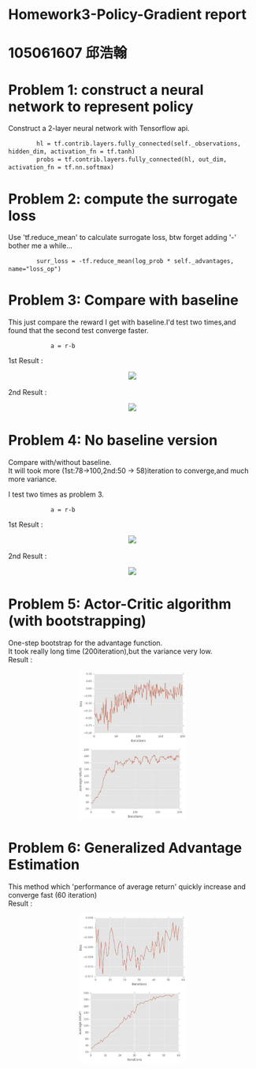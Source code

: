 # Homework3-Policy-Gradient report

# 105061607 邱浩翰

# Problem 1: construct a neural network to represent policy
Construct a 2-layer neural network with Tensorflow api.

```
        hl = tf.contrib.layers.fully_connected(self._observations, hidden_dim, activation_fn = tf.tanh)
        probs = tf.contrib.layers.fully_connected(hl, out_dim, activation_fn = tf.nn.softmax)
```

# Problem 2: compute the surrogate loss
Use 'tf.reduce_mean' to calculate surrogate loss, btw forget adding '-' bother me a while...

```
        surr_loss = -tf.reduce_mean(log_prob * self._advantages, name="loss_op")
```

# Problem 3: Compare with baseline
This just compare the reward I get with baseline.I'd test two times,and found that the second test converge faster.

```
            a = r-b
```
1st Result :

<p align="center"><img src="result/with_BL.jpg.JPG" height="300"/></p>

2nd Result :

<p align="center"><img src="result/with_BLv2.jpg.JPG" height="300"/></p>


# Problem 4: No baseline version
Compare with/without baseline.<br>
It will took more (1st:78->100,2nd:50 -> 58)iteration to converge,and much more variance.<br>

I test two times as problem 3.

```
            a = r-b
```
1st Result :

<p align="center"><img src="result/without_BL.jpg.JPG" height="300"/></p>

2nd Result :

<p align="center"><img src="result/without_BLv2.jpg.JPG" height="300"/></p>

# Problem 5: Actor-Critic algorithm (with bootstrapping)
One-step bootstrap for the advantage function.<br>
It took really long time (200iteration),but the variance very low.<br>
Result :

<p align="center"><img src="result/ac.jpg" height="300"/></p>

# Problem 6: Generalized Advantage Estimation
This method which 'performance of average return' quickly increase and converge fast (60 iteration)<br>
Result :

<p align="center"><img src="result/adv_est.jpg" height="300"/></p>
